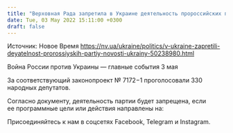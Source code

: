 ```yaml
---
title: "Верховная Рада запретила в Украине деятельность пророссийских партий"
date: Tue, 03 May 2022 15:11:00 +0300
draft: false
---
```

Источник: Новое Время https://nv.ua/ukraine/politics/v-ukraine-zapretili-deyatelnost-prorossiyskih-partiy-novosti-ukrainy-50238980.html


Война России против Украины — главные события 3 мая

За соответствующий законопроект № 7172−1 проголосовали 330 народных депутатов.

Согласно документу, деятельность партии будет запрещена, если ее программные цели или действия направлены на:

Присоединяйтесь к нам в соцсетях Facebook, Telegram и Instagram.
